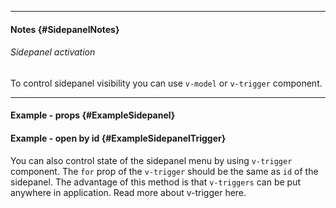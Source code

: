 ___

#### Notes {#SidepanelNotes}

###### Sidepanel activation

To control sidepanel visibility you can use `v-model` or `v-trigger` component.

---

#### Example - props {#ExampleSidepanel}

<example name="ExampleSidepanel"></example>

#### Example - open by id {#ExampleSidepanelTrigger}

You can also control state of the sidepanel menu by using `v-trigger` component. The `for` prop of the `v-trigger` should be the same as `id` of the sidepanel. The advantage of this method is that `v-triggers` can be put anywhere in application. Read more about v-trigger here.

<example name="ExampleSidepanelTrigger"></example>
